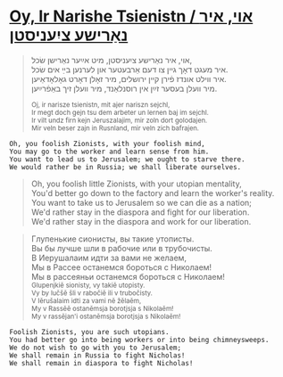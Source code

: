 # [Oy, Ir Narishe Tsienistn / אוי, איר נאַרישע ציִעניסטן](https://open.spotify.com/track/2jz4CPMMExlPEq13S6MKes?si=5d50cdc43c5042de)


> אוי, איר נאַרישע ציִעניסטן, מיט אײַער נאַרישן שׂכל,‎  
> איר מעגט דאָך גײן צו דעם אַרבעטער און לערנען בײַ אים שׂכל.‎  
> איר װילט אונדז פֿירן קײן ירושלים, מיר זאָלן דאָרט גאָלאָדאַיען.‎  
> מיר װעלן בעסער זײַן אין רוסנלאַנד, מיר װעלן זיך באַפֿרײַען.‎  
>
> <sup>Oj, ir narisze tsienistn, mit ajer nariszn sejchl,  
> Ir megt doch gejn tsu dem arbeter un lernen baj im sejchl.  
> Ir vilt undz firn kejn Jeruszalajim, mir zoln dort golodajen.  
> Mir veln beser zajn in Rusnland, mir veln zich bafrajen.</sup>  
```
Oh, you foolish Zionists, with your foolish mind,
You may go to the worker and learn sense from him.
You want to lead us to Jerusalem; we ought to starve there.
We would rather be in Russia; we shall liberate ourselves.
```
> Oh, you foolish little Zionists, with your utopian mentality,  
> You'd better go down to the factory and learn the worker's reality.  
> You want to take us to Jerusalem so we can die as a nation;  
> We'd rather stay in the diaspora and fight for our liberation.  
> We'd rather stay in the diaspora and work for our liberation.  

> Глупенькие сионисты, вы такие утописты.  
> Вы бы лучше шли в рабочие или в трубочисты.  
> В Иерушалаим идти за вами не желаем,  
> Мы в Рассее останемся бороться с Николаем!  
> Мы в рассеяньи останемся бороться с Николаем!  
> <sub>Glupenjkiĕ sionisty, vy takiĕ utopisty.  
> Vy by lučšĕ šli v rabočiĕ ili v trubočisty.  
> V Iĕrušalaim idti za vami nĕ žĕlaĕm,  
> My v Rassĕĕ ostanĕmsja borotjsja s Nikolaĕm!  
> My v rassĕjan'i ostanĕmsja borotjsja s Nikolaĕm!</sub>
```
Foolish Zionists, you are such utopians.
You had better go into being workers or into being chimneysweeps.
We do not wish to go with you to Jerusalem;
We shall remain in Russia to fight Nicholas!
We shall remain in diaspora to fight Nicholas!
```
